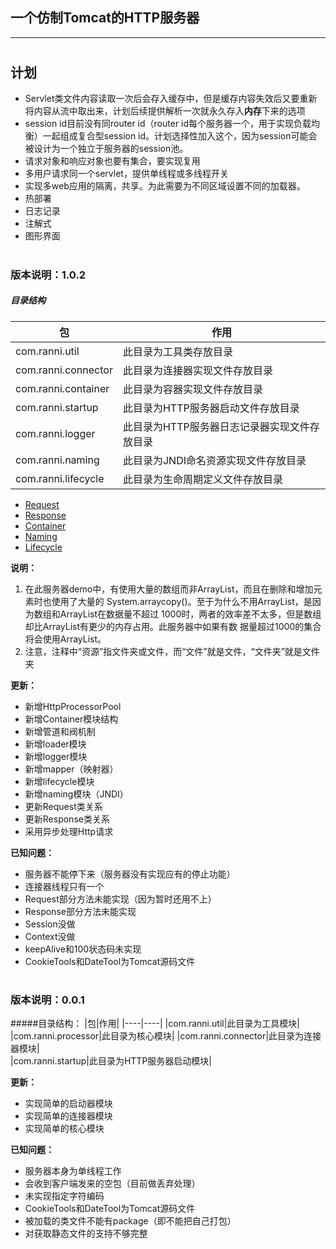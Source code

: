 一个仿制Tomcat的HTTP服务器  
---
--- 

#
## 计划
+ Servlet类文件内容读取一次后会存入缓存中，但是缓存内容失效后又要重新将内容从流中取出来，计划后续提供解析一次就永久存入**内存**下来的选项
+ session id目前没有同router id（router id每个服务器一个，用于实现负载均衡）一起组成复合型session id。计划选择性加入这个，因为session可能会被设计为一个独立于服务器的session池。
+ 请求对象和响应对象也要有集合，要实现复用
+ 多用户请求同一个servlet，提供单线程或多线程开关
+ 实现多web应用的隔离，共享。为此需要为不同区域设置不同的加载器。
+ 热部署
+ 日志记录
+ 注解式
+ 图形界面


#
### 版本说明：1.0.2
##### 目录结构
|包|作用|
|----|----|
|com.ranni.util|此目录为工具类存放目录|
|com.ranni.connector|此目录为连接器实现文件存放目录|  
|com.ranni.container|此目录为容器实现文件存放目录| 
|com.ranni.startup|此目录为HTTP服务器启动文件存放目录| 
|com.ranni.logger|此目录为HTTP服务器日志记录器实现文件存放目录| 
|com.ranni.naming|此目录为JNDI命名资源实现文件存放目录| 
|com.ranni.lifecycle|此目录为生命周期定义文件存放目录| 

+ [Request](./src/main/java/com/ranni/connector/http/request/README.md)
+ [Response](./src/main/java/com/ranni/connector/http/response/README.md)
+ [Container](./src/main/java/com/ranni/container/README.md)
+ [Naming](./src/main/java/com/ranni/naming/README.md)
+ [Lifecycle](./src/main/java/com/ranni/lifecycle/README.md)

**说明：**
1. 在此服务器demo中，有使用大量的数组而非ArrayList，而且在删除和增加元素时也使用了大量的
System.arraycopy()。至于为什么不用ArrayList，是因为数组和ArrayList在数据量不超过
1000时，两者的效率差不太多，但是数组却比ArrayList有更少的内存占用。此服务器中如果有数
据量超过1000的集合将会使用ArrayList。 
1. 注意，注释中“资源”指文件夹或文件，而“文件”就是文件，“文件夹”就是文件夹

**更新：**
- 新增HttpProcessorPool
- 新增Container模块结构
- 新增管道和阀机制
- 新增loader模块
- 新增logger模块
- 新增mapper（映射器）
- 新增lifecycle模块
- 新增naming模块（JNDI）
- 更新Request类关系
- 更新Response类关系
- 采用异步处理Http请求
  
**已知问题：**
- 服务器不能停下来（服务器没有实现应有的停止功能）
- 连接器线程只有一个
- Request部分方法未能实现（因为暂时还用不上）
- Response部分方法未能实现
- Session没做
- Context没做
- keepAlive和100状态码未实现
- CookieTools和DateTool为Tomcat源码文件  

# 
### 版本说明：0.0.1
#####目录结构： 
|包|作用|
|----|----|
|com.ranni.util|此目录为工具模块|
|com.ranni.processor|此目录为核心模块|
|com.ranni.connector|此目录为连接器模块|  
|com.ranni.startup|此目录为HTTP服务器启动模块|  

**更新：**
- 实现简单的启动器模块
- 实现简单的连接器模块
- 实现简单的核心模块

**已知问题：**
- 服务器本身为单线程工作
- 会收到客户端发来的空包（目前做丢弃处理）
- 未实现指定字符编码
- CookieTools和DateTool为Tomcat源码文件
- 被加载的类文件不能有package（即不能把自己打包）
- 对获取静态文件的支持不够完整